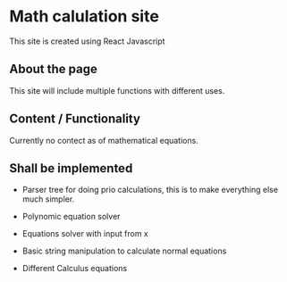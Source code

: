 # Math calulation site

This site is created using React Javascript

## About the page

This site will include multiple functions with different uses.

## Content / Functionality

Currently no contect as of mathematical equations.

## Shall be implemented

- Parser tree for doing prio calculations, this is to make everything else much simpler.

- Polynomic equation solver

- Equations solver with input from x

- Basic string manipulation to calculate normal equations

- Different Calculus equations
